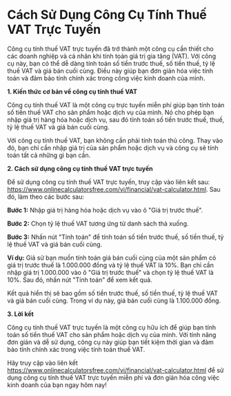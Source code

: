Cách Sử Dụng Công Cụ Tính Thuế VAT Trực Tuyến
=============================================

Công cụ tính thuế VAT trực tuyến đã trở thành một công cụ cần thiết cho các doanh nghiệp và cá nhân khi tính toán giá trị gia tăng (VAT). Với công cụ này, bạn có thể dễ dàng tính toán số tiền trước thuế, số tiền thuế, tỷ lệ thuế VAT và giá bán cuối cùng. Điều này giúp bạn đơn giản hóa việc tính toán và đảm bảo tính chính xác trong công việc kinh doanh của mình.

**1. Kiến ​​thức cơ bản về công cụ tính thuế VAT**

Công cụ tính thuế VAT là một công cụ trực tuyến miễn phí giúp bạn tính toán số tiền thuế VAT cho sản phẩm hoặc dịch vụ của mình. Nó cho phép bạn nhập giá trị hàng hóa hoặc dịch vụ, sau đó tính toán số tiền trước thuế, thuế, tỷ lệ thuế VAT và giá bán cuối cùng.

Với công cụ tính thuế VAT, bạn không cần phải tính toán thủ công. Thay vào đó, bạn chỉ cần nhập giá trị của sản phẩm hoặc dịch vụ và công cụ sẽ tính toán tất cả những gì bạn cần.

**2. Cách sử dụng công cụ tính thuế VAT trực tuyến**

Để sử dụng công cụ tính thuế VAT trực tuyến, truy cập vào liên kết sau: <https://www.onlinecalculatorsfree.com/vi/financial/vat-calculator.html>. Sau đó, làm theo các bước sau:

**Bước 1:** Nhập giá trị hàng hóa hoặc dịch vụ vào ô "Giá trị trước thuế".

**Bước 2:** Chọn tỷ lệ thuế VAT tương ứng từ danh sách thả xuống.

**Bước 3:** Nhấn nút "Tính toán" để tính toán số tiền trước thuế, số tiền thuế, tỷ lệ thuế VAT và giá bán cuối cùng.

**Ví dụ:** Giả sử bạn muốn tính toán giá bán cuối cùng của một sản phẩm có giá trị trước thuế là 1.000.000 đồng và tỷ lệ thuế VAT là 10%. Bạn chỉ cần nhập giá trị 1.000.000 vào ô "Giá trị trước thuế" và chọn tỷ lệ thuế VAT là 10%. Sau đó, nhấn nút "Tính toán" để xem kết quả.

Kết quả hiển thị sẽ bao gồm số tiền trước thuế, số tiền thuế, tỷ lệ thuế VAT và giá bán cuối cùng. Trong ví dụ này, giá bán cuối cùng là 1.100.000 đồng.

**3. Lời kết**

Công cụ tính thuế VAT trực tuyến là một công cụ hữu ích để giúp bạn tính toán số tiền thuế VAT cho sản phẩm hoặc dịch vụ của mình. Với tính năng đơn giản và dễ sử dụng, công cụ này giúp bạn tiết kiệm thời gian và đảm bảo tính chính xác trong việc tính toán thuế VAT.

Hãy truy cập vào liên kết <https://www.onlinecalculatorsfree.com/vi/financial/vat-calculator.html> để sử dụng công cụ tính thuế VAT trực tuyến miễn phí và đơn giản hóa công việc kinh doanh của bạn ngay hôm nay!